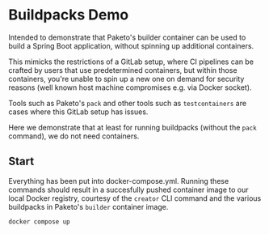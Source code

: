 # Buildpacks Demo

Intended to demonstrate that Paketo's builder container can be used to build a Spring Boot application, without spinning up additional containers.

This mimicks the restrictions of a GitLab setup, where CI pipelines can be crafted by users that use predetermined containers, but within those containers, you're unable to spin up a new one on demand for security reasons (well known host machine compromises e.g. via Docker socket).

Tools such as Paketo's `pack` and other tools such as `testcontainers` are cases where this GitLab setup has issues.

Here we demonstrate that at least for running buildpacks (without the `pack` command), we do not need containers.

## Start

Everything has been put into docker-compose.yml.
Running these commands should result in a succesfully pushed container image to our local Docker registry, courtesy of the `creator` CLI command and the various buildpacks in Paketo's `builder` container image.

```
docker compose up
```
